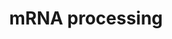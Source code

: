 ---
annotations:
- type: Pathway Ontology
  value: spliceosome pathway
authors:
- Nsalomonis
- MaintBot
- Khanspers
- Ddigles
description: 'This process describes the conversion of precursor messenger RNA into
  mature messenger RNA (mRNA). The pre-mRNA molecule undergoes three main modifications.
  These modifications are 5'' capping, 3'' polyadenylation, and RNA splicing, which
  occur in the cell nucleus before the RNA is translated.  5'' Capping: Capping of
  the pre-mRNA involves the addition of 7-methylguanosine (m7G) to the 5'' end. The
  cap protects the 5'' end of the primary RNA transcript from attack by ribonucleases
  that have specificity to the 3''5'' phosphodiester bonds.  3'' Processing: The pre-mRNA
  processing at the 3'' end of the RNA molecule involves cleavage of its 3'' end and
  then the addition of about 200 adenine residues to form a poly(A) tail. As the poly(A)
  tails is synthesised, it binds multiple copies of poly(A) binding protein, which
  protects the 3''end from ribonuclease digestion.  Splicing: RNA splicing is the
  process by which introns, regions of RNA that do not code for protein, are removed
  from the pre-mRNA and the remaining exons connected to re-form a single continuous
  molecule.  Description adapted from Wikipedia: http://en.wikipedia.org/wiki/Post-transcriptional_modification'
last-edited: 2019-08-16
organisms:
- Drosophila melanogaster
redirect_from:
- /index.php/Pathway:WP142
- /instance/WP142
schema-jsonld:
- '@context': https://schema.org/
  '@id': https://wikipathways.github.io/pathways/WP142.html
  '@type': Dataset
  creator:
    '@type': Organization
    name: WikiPathways
  description: 'This process describes the conversion of precursor messenger RNA into
    mature messenger RNA (mRNA). The pre-mRNA molecule undergoes three main modifications.
    These modifications are 5'' capping, 3'' polyadenylation, and RNA splicing, which
    occur in the cell nucleus before the RNA is translated.  5'' Capping: Capping
    of the pre-mRNA involves the addition of 7-methylguanosine (m7G) to the 5'' end.
    The cap protects the 5'' end of the primary RNA transcript from attack by ribonucleases
    that have specificity to the 3''5'' phosphodiester bonds.  3'' Processing: The
    pre-mRNA processing at the 3'' end of the RNA molecule involves cleavage of its
    3'' end and then the addition of about 200 adenine residues to form a poly(A)
    tail. As the poly(A) tails is synthesised, it binds multiple copies of poly(A)
    binding protein, which protects the 3''end from ribonuclease digestion.  Splicing:
    RNA splicing is the process by which introns, regions of RNA that do not code
    for protein, are removed from the pre-mRNA and the remaining exons connected to
    re-form a single continuous molecule.  Description adapted from Wikipedia: http://en.wikipedia.org/wiki/Post-transcriptional_modification'
  keywords:
  - The control of pre-mRNA splicing by the Clk kinase family
  - CG1249
  - SSFA1
  - SRm160
  - Art8
  - U1 snRNA
  - bru-3
  - CG7698
  - CG8877
  - CG5970
  - l(1)G0007
  - CG11985
  - CG6015
  - University of Ottawa
  - CG1957
  - RNU2
  - bai
  - mRNA-capping-enzyme
  - cpsf
  - CG6322
  - CG17540
  - B52
  - bru-2
  - HNRPK
  - CG2807
  - GMP
  - CG10754
  - snRNP69D
  - U4 snRNA
  - CstF-50
  - HRMT1L2
  - U2af50
  - caz
  - SC35
  - CG9742
  - METTL3
  - CG6695
  - snf
  - U2A
  - CG3436
  - CLK3
  - 'Fax:              613-247-3524'
  - NCBP2
  - 'Telephone:    613-737-7700 ext 6893'
  - CG3605
  - RBMX
  - xl6
  - Associate Scientist, The Ottawa Hospital Research Institute
  - CG4849
  - Clp
  - noi
  - Career Scientist, Ottawa Regional Cancer Centre
  - HNRPD
  - Pabp2
  - HNRPC
  - Rnu6
  - 'Email:           John.Bell@orcc.on.ca'
  - Spt5
  - SF4
  - HNRPA3P1
  - HNRPH2
  - CG10418
  - CLK4
  - Rbp1
  - SMC1
  - Doa
  - HNRPAB
  - SmD3
  - SFRS10
  - CG9548
  - HNRPH1
  - CG10354
  - PCBP2
  - SFRS9
  - Dcr-1
  - SFRS4
  - CG10689
  - CG7028
  - CG13900
  - U5 snRNA
  - CG10375
  - su(f)
  - aret
  - Hrb87F
  - hrg
  - CG4896
  - HNRPA2B1
  - ATP
  - CLK1
  - SFRS5
  - PTBP2
  - CG9924
  - Professor, Depts. of Medicine and Biochemistry, Microbiology & Immunology
  - CG11266
  - FNBP3
  - SFRS14
  - CG18591
  - mle
  - Srp54
  - SNRPN
  - Spx
  - heph
  - sm
  - DebB
  - CG11107
  - CG9373
  - CG7757
  - CG8241
  - SmB
  - CG3689
  - sbr
  - CSTF2
  - CG13277
  - CstF-64
  - NONO
  - yps
  - Ddx1
  - CG6841
  - l(2)35Bd
  - DDX20
  - SF2
  - CG5198
  - We are studying a family of kinases which we believe provide an interface between
    intracellular signaling networks and the post-transcriptional mechanism of mRNA
    splicing. We are performing a structure:function analysis of the three Clk family
    members to identify domains in the three proteins which are involved in regulating
    splicing. Using homologous recombination we are generating null strains of mice
    which are lacking one, two or all three Clk genes. The Clk kinases all possess
    dual specificity kinase activity and yeast expression systems are being used to
    produce large amounts of the kinase to perform a detailed analysis of the sites
    of serine, threonine and tyrosine autophosphorylation within the kinase.
  - SNRPB2
  - Cbp80
  - CG17838
  - RpII215
  - FUSIP1
  - snRNP70K
  - CG3058
  - CG16941
  license: CC0
  name: mRNA processing
seo: CreativeWork
title: mRNA processing
wpid: WP142
---